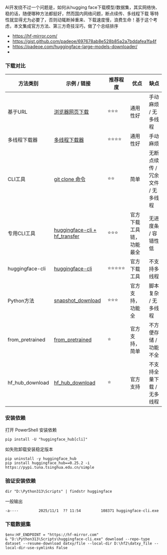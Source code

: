  AI开发绕不过一个问题是，如何从hugging face下载模型/数据集，其实网络快、稳的话，随便哪种方法都挺好，然而国内网络问题，断点续传、多线程下载 等特性就显得尤为必要了，否则动辄断掉重来、下载速度慢，浪费生命！基于这个考虑，本文集成官方方法、第三方奇技淫巧，做了个总结排序

- https://hf-mirror.com/
- https://gist.github.com/padeoe/697678ab8e528b85a2a7bddafea1fa4f
- https://padeoe.com/huggingface-large-models-downloader/
-

### 下载对比

| 方法类别 | 示例 / 链接 | 推荐程度 | 优点 | 缺点 |
|-----------|--------------|------------|--------|--------|
| 基于URL | [浏览器网页下载](https://padeoe.com/huggingface-large-models-downloader/#1.-%E6%B5%8F%E8%A7%88%E5%99%A8%E7%BD%91%E9%A1%B5%E4%B8%8B%E8%BD%BD) | ⭐⭐⭐ | 通用性好 | 手动麻烦 / 无多线程 |
| 多线程下载器 | [多线程下载器](https://padeoe.com/huggingface-large-models-downloader/#2.-%E5%A4%9A%E7%BA%BF%E7%A8%8B%E4%B8%8B%E8%BD%BD%E5%99%A8) | ⭐⭐⭐⭐ | 通用性好 | 手动麻烦 |
| CLI工具 | [git clone 命令](https://padeoe.com/huggingface-large-models-downloader/#3.-Git-clone) | ⭐⭐ | 简单 | 无断点续传 / 冗余文件 / 无多线程 |
| 专用CLI工具 | [huggingface-cli + hf_transfer](https://padeoe.com/huggingface-large-models-downloader/#4.-huggingface-cli%2Bhf_transfer) | ⭐⭐⭐ | 官方下载工具链，功能最全 | 无进度条 / 容错性低 |
| huggingface-cli | [huggingface-cli](https://padeoe.com/huggingface-large-models-downloader/#4.1-huggingface-cli) | ⭐⭐⭐⭐⭐ | 官方下载工具 | 不支持多线程 |
| Python方法 | [snapshot_download](https://padeoe.com/huggingface-large-models-downloader/#5.-snapshot_download) | ⭐⭐⭐ | 官方支持，功能全 | 脚本复杂 / 无多线程 |
| from_pretrained | [from_pretrained](https://padeoe.com/huggingface-large-models-downloader/#6.-from_pretrained) | ⭐ | 官方支持，简单 | 不方便存储 / 功能不全 |
| hf_hub_download | [hf_hub_download](https://padeoe.com/huggingface-large-models-downloader/#6.-hf_hub_download) | ⭐ | 官方支持 | 不支持全量下载 / 无多线程 |



### 安装依赖

打开 PowerShell 安装依赖
```
pip install -U "huggingface_hub[cli]"
```

如失败卸载安装稳定版本
```
pip uninstall -y huggingface_hub
pip install huggingface_hub==0.25.2 -i https://pypi.tuna.tsinghua.edu.cn/simple
```

### 验证安装依赖
```
dir "D:\Python313\Scripts" | findstr huggingface
```

一般输出
```
-a----         2025/11/1  ?? 11:54         108371 huggingface-cli.exe
```

### 下载数据集
```
$env:HF_ENDPOINT = "https://hf-mirror.com"
& "D:\Python313\Scripts\huggingface-cli.exe" download --repo-type dataset --resume-download datxy/file --local-dir D:\hf2\datxy_file --local-dir-use-symlinks False
```